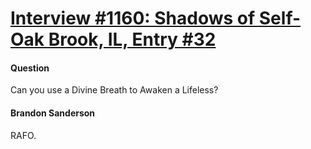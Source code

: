 # [Interview #1160: Shadows of Self-Oak Brook, IL, Entry #32](https://www.theoryland.com/intvmain.php?i=1160#32)

#### Question

Can you use a Divine Breath to Awaken a Lifeless?

#### Brandon Sanderson

RAFO.

